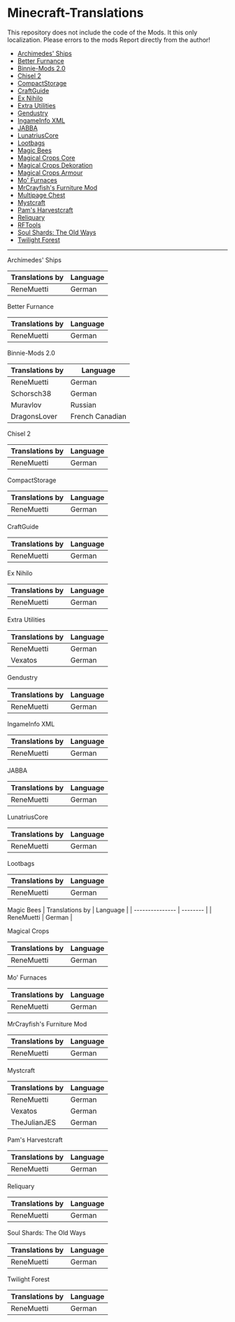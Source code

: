 # Minecraft-Translations

This repository does not include the code of the Mods.
It this only localization.
Please errors to the mods Report directly from the author!

- [Archimedes' Ships](http://www.minecraftforum.net/topic/1857899-)
- [Better Furnance](www.minecraftforum.net/forums/mapping-and-modding/minecraft-mods/1279439)
- [Binnie-Mods 2.0](http://minecraft.curseforge.com/mc-mods/223525)
- [Chisel 2](http://minecraft.curseforge.com/mc-mods/225236)
- [CompactStorage](http://minecraft.curseforge.com/mc-mods/223703)
- [CraftGuide](http://minecraft.curseforge.com/mc-mods/75557)
- [Ex Nihilo](http://minecraft.curseforge.com/mc-mods/221696)
- [Extra Utilities](http://minecraft.curseforge.com/mc-moDs/225561)
- [Gendustry](http://minecraft.curseforge.com/mc-mods/70492)
- [IngameInfo XML](http://minecraft.curseforge.com/mc-mods/225604)
- [JABBA](http://minecraft.curseforge.com/mc-mods/73510)
- [LunatriusCore](http://minecraft.curseforge.com/mc-mods/225605)
- [Lootbags](http://minecraft.curseforge.com/mc-mods/225946)
- [Magic Bees](http://minecraft.curseforge.com/mc-mods/65764)
- [Magical Crops Core](http://minecraft.curseforge.com/mc-mods/232150)
- [Magical Crops Dekoration](http://minecraft.curseforge.com/mc-mods/232182)
- [Magical Crops Armour](http://minecraft.curseforge.com/mc-mods/232149)
- [Mo' Furnaces](http://www.minecraftforum.net/forums/mapping-and-modding/minecraft-mods/2189931)
- [MrCrayfish's Furniture Mod](http://www.minecraftforum.net/forums/mapping-and-modding/minecraft-mods/1282349)
- [Multipage Chest](http://minecraft.curseforge.com/mc-mods/78779)
- [Mystcraft](http://minecraft.curseforge.com/mc-mods/224599)
- [Pam's Harvestcraft](http://www.minecraftforum.net/forums/mapping-and-modding/minecraft-mods/1294413)
- [Reliquary](http://minecraft.curseforge.com/mc-mods/59713)
- [RFTools](http://minecraft.curseforge.com/mc-mods/224641)
- [Soul Shards: The Old Ways](http://minecraft.curseforge.com/mc-mods/226958)
- [Twilight Forest](http://www.minecraftforum.net/forums/mapping-and-modding/minecraft-mods/1276258)

******************

Archimedes' Ships

| Translations by | Language |
| --------------- | -------- |
| ReneMuetti      | German   |

Better Furnance

| Translations by | Language |
| --------------- | -------- |
| ReneMuetti      | German   |

Binnie-Mods 2.0

| Translations by | Language        |
| --------------- | --------------- |
| ReneMuetti      | German          |
| Schorsch38      | German          |
| Muravlov        | Russian         |
| DragonsLover    | French Canadian |

Chisel 2

| Translations by | Language |
| --------------- | -------- |
| ReneMuetti      | German   |

CompactStorage

| Translations by | Language |
| --------------- | -------- |
| ReneMuetti      | German   |

CraftGuide

| Translations by | Language |
| --------------- | -------- |
| ReneMuetti      | German   |

Ex Nihilo

| Translations by | Language |
| --------------- | -------- |
| ReneMuetti      | German   |

Extra Utilities

| Translations by | Language |
| --------------- | -------- |
| ReneMuetti      | German   |
| Vexatos         | German   |

Gendustry

| Translations by | Language |
| --------------- | -------- |
| ReneMuetti      | German   |

IngameInfo XML

| Translations by | Language |
| --------------- | -------- |
| ReneMuetti      | German   |

JABBA

| Translations by | Language |
| --------------- | -------- |
| ReneMuetti      | German   |

LunatriusCore

| Translations by | Language |
| --------------- | -------- |
| ReneMuetti      | German   |

Lootbags

| Translations by | Language |
| --------------- | -------- |
| ReneMuetti      | German   |

Magic Bees
| Translations by | Language |
| --------------- | -------- |
| ReneMuetti      | German   |

Magical Crops

| Translations by | Language |
| --------------- | -------- |
| ReneMuetti      | German   |

Mo' Furnaces

| Translations by | Language |
| --------------- | -------- |
| ReneMuetti      | German   |

MrCrayfish's Furniture Mod

| Translations by | Language |
| --------------- | -------- |
| ReneMuetti      | German   |

Mystcraft

| Translations by | Language |
| --------------- | -------- |
| ReneMuetti      | German   |
| Vexatos         | German   |
| TheJulianJES    | German   |

Pam's Harvestcraft

| Translations by | Language |
| --------------- | -------- |
| ReneMuetti      | German   |

Reliquary

| Translations by | Language |
| --------------- | -------- |
| ReneMuetti      | German   |

Soul Shards: The Old Ways

| Translations by | Language |
| --------------- | -------- |
| ReneMuetti      | German   |

Twilight Forest

| Translations by | Language |
| --------------- | -------- |
| ReneMuetti      | German   |
